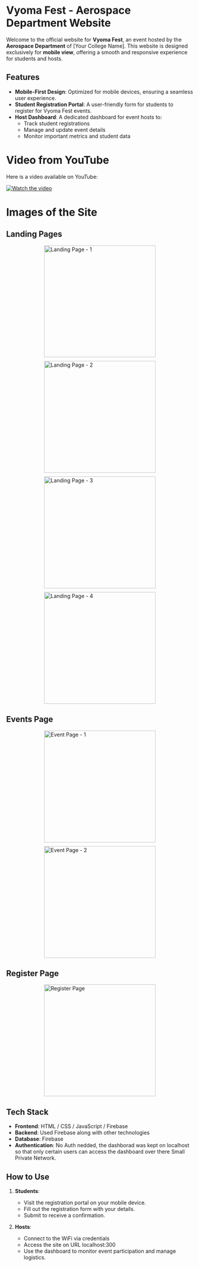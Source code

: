 # Vyoma Fest - Aerospace Department Website

Welcome to the official website for **Vyoma Fest**, an event hosted by the **Aerospace Department** of [Your College Name]. This website is designed exclusively for **mobile view**, offering a smooth and responsive experience for students and hosts.

## Features

- **Mobile-First Design**: Optimized for mobile devices, ensuring a seamless user experience.
- **Student Registration Portal**: A user-friendly form for students to register for Vyoma Fest events.
- **Host Dashboard**: A dedicated dashboard for event hosts to:
  - Track student registrations
  - Manage and update event details
  - Monitor important metrics and student data

# Video from YouTube

Here is a video available on YouTube:

[![Watch the video](https://img.youtube.com/vi/VIDEO_ID/hqdefault.jpg)](https://www.youtube.com/watch?v=VIDEO_ID)


# Images of the Site

## Landing Pages
<div style="display: flex; flex-wrap: wrap; gap: 10px; justify-content: center;">
  <img src="https://i.ibb.co/JqTmWv0/vyoma-landing-1.png" alt="Landing Page - 1" width="300">
  <img src="https://i.ibb.co/2cQZRvr/vyoma-landing-page-4.png" alt="Landing Page - 2" width="300">
  <img src="https://i.ibb.co/0cn8kPm/vyoma-landing-page-2.png" alt="Landing Page - 3" width="300">
  <img src="https://i.ibb.co/F6Lxf8T/vyoma-landing-page-3.png" alt="Landing Page - 4" width="300">
</div>

## Events Page
<div style="display: flex; flex-wrap: wrap; gap: 10px; justify-content: center;">
  <img src="https://i.ibb.co/f1v9JnV/vyoma-event-page-1.png" alt="Event Page - 1" width="300">
  <img src="https://i.ibb.co/HdcpHnx/vyoma-event-page-2.png" alt="Event Page - 2" width="300">
</div>

## Register Page
<div style="display: flex; flex-wrap: wrap; gap: 10px; justify-content: center;">
  <img src="https://i.ibb.co/86rymjm/vyoma-registration-page.png" alt="Register Page" width="300">
</div>


## Tech Stack

- **Frontend**: HTML / CSS / JavaScript / Firebase
- **Backend**: Used Firebase along with other technologies
- **Database**: Firebase
- **Authentication**: No Auth nedded, the dashborad was kept on localhost so that only certain users can access the dashboard over there Small Private Network.

## How to Use

1. **Students**:
   - Visit the registration portal on your mobile device.
   - Fill out the registration form with your details.
   - Submit to receive a confirmation.

2. **Hosts**:
   - Connect to the WiFi via credentials
   - Access the site on URL localhost:300
   - Use the dashboard to monitor event participation and manage logistics.
